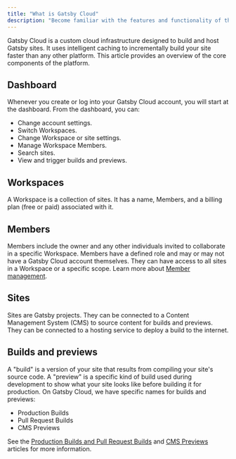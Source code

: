 ```yaml
---
title: "What is Gatsby Cloud"
description: "Become familiar with the features and functionality of the Gatsby Cloud platform"
---
```


Gatsby Cloud is a custom cloud infrastructure designed to build and host Gatsby sites. It uses intelligent caching to incrementally build your site faster than any other platform. This article provides an overview of the core components of the platform.

## Dashboard

Whenever you create or log into your Gatsby Cloud account, you will start at the dashboard. From the dashboard, you can:

- Change account settings.
- Switch Workspaces.
- Change Workspace or site settings.
- Manage Workspace Members.
- Search sites.
- View and trigger builds and previews.

## Workspaces

A Workspace is a collection of sites. It has a name, Members, and a billing plan (free or paid) associated with it.

## Members

Members include the owner and any other individuals invited to collaborate in a specific Workspace. Members have a defined role and may or may not have a Gatsby Cloud account themselves. They can have access to all sites in a Workspace or a specific scope. Learn more about [Member management](/docs/how-to/cloud/managing-Workspace-members).

## Sites

Sites are Gatsby projects. They can be connected to a Content Management System (CMS) to source content for builds and previews. They can be connected to a hosting service to deploy a build to the internet.

## Builds and previews

A "build" is a version of your site that results from compiling your site's source code. A "preview" is a specific kind of build used during development to show what your site looks like before building it for production. On Gatsby Cloud, we have specific names for builds and previews:

- Production Builds
- Pull Request Builds
- CMS Previews

See the [Production Builds and Pull Request Builds](/docs/reference/cloud/production-builds-and-pull-request-builds) and [CMS Previews](/docs/reference/cloud/cms-previews) articles for more information.
